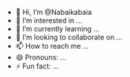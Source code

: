 - 👋 Hi, I’m @Nabaikabaia
- 👀 I’m interested in ...
- 🌱 I’m currently learning ...
- 💞️ I’m looking to collaborate on ...
- 📫 How to reach me ...
- 😄 Pronouns: ...
- ⚡ Fun fact: ...

<!---
Nabaikabaia/Nabaikabaia is a ✨ special ✨ repository because its `README.md` (this file) appears on your GitHub profile.
You can click the Preview link to take a look at your changes.
--->
